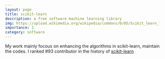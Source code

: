 ```yaml
---
layout: page
title: scikit-learn
description: a free software machine learning library
img: https://upload.wikimedia.org/wikipedia/commons/0/05/Scikit_learn_logo_small.svg
importance: 1
category: software
---
```


My work mainly focous on enhancing the algorithms in scikit-learn, maintain the codes. I ranked #93 contributor in the history of [scikit-learn](https://github.com/scikit-learn/scikit-learn/graphs/contributors)


